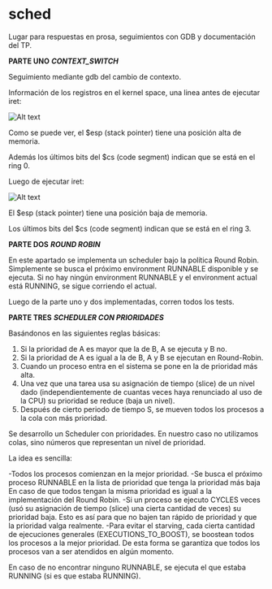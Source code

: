 # sched

Lugar para respuestas en prosa, seguimientos con GDB y documentación del TP.

**PARTE UNO**
***CONTEXT_SWITCH***

Seguimiento mediante gdb del cambio de contexto.

Información de los registros en el kernel space, una linea antes de ejecutar iret:

![Alt text](Im%C3%A1genes_informe/image-1.png)

Como se puede ver, el $esp (stack pointer) tiene una posición alta de memoria.

Además los últimos bits del $cs (code segment) indican que se está en el ring 0.

Luego de ejecutar iret:

![Alt text](Im%C3%A1genes_informe/image.png)

El $esp (stack pointer) tiene una posición baja de memoria.

Los últimos bits del $cs (code segment) indican que se está en el ring 3.

**PARTE DOS**
***ROUND ROBIN***

En este apartado se implementa un scheduler bajo la política Round Robin.
Simplemente se busca el próximo environment RUNNABLE disponible y se ejecuta.
Si no hay ningún environment RUNNABLE y el environment actual está RUNNING, se sigue corriendo el actual.

Luego de la parte uno y dos implementadas, corren todos los tests.

**PARTE TRES**
***SCHEDULER CON PRIORIDADES***

Basándonos en las siguientes reglas básicas:

1. Si la prioridad de A es mayor que la de B, A se ejecuta y B no.
2. Si la prioridad de A es igual a la de B, A y B se ejecutan en Round-Robin.
3. Cuando un proceso entra en el sistema se pone en la de prioridad más alta.
4. Una vez que una tarea usa su asignación de tiempo (slice) de un nivel dado (independientemente de cuantas veces haya renunciado al uso de la CPU) su prioridad se reduce (baja un nivel).
5. Después de cierto periodo de tiempo S, se mueven todos los procesos a la cola con más prioridad.

Se desarrollo un Scheduler con prioridades. En nuestro caso no utilizamos colas, sino números que representan un nivel de prioridad.

La idea es sencilla: 

-Todos los procesos comienzan en la mejor prioridad.
-Se busca el próximo proceso RUNNABLE en la lista de prioridad que tenga la prioridad más baja
En caso de que todos tengan la misma prioridad es igual a la implementación del Round Robin.
-Si un proceso se ejecuto CYCLES veces (usó su asignación de tiempo (slice) una cierta cantidad de veces) su prioridad baja.
Esto es así para que no bajen tan rápido de prioridad y que la prioridad valga realmente.
-Para evitar el starving, cada cierta cantidad de ejecuciones generales (EXECUTIONS_TO_BOOST), se boostean todos los procesos a la mejor prioridad. De esta forma se garantiza que todos los procesos van a ser atendidos en algún momento.

En caso de no encontrar ninguno RUNNABLE, se ejecuta el que estaba RUNNING (si es que estaba RUNNING).